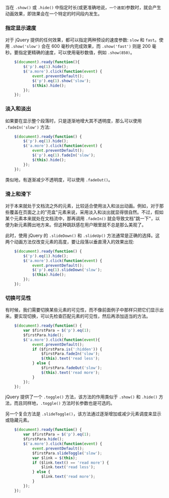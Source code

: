 
当在 `.show()` 或 `.hide()` 中指定时长(或更准确地说，`一个速度`)参数时，就会产生动画效果，即效果会在一个特定的时间段内发生。

### 指定显示速度

对于 jQuery 提供的任何效果，都可以指定两种预设的速度参数: `slow` 和 `fast`。使用 `.show('slow')` 会在 600 毫秒内完成效果，而 `.show('fast')` 则是 200 毫秒。要指定更精确的速度，可以使用毫秒数值，例如 `.show(850)`。

```js
    $(document).ready(function(){
        $('p').eq(1).hide();
        $('a.more').click(function(event) {
            event.preventDefault();
            $('p').eq(1).show('slow');
            $(this).hide();
        });
    });
```

### 淡入和淡出

如果要在显示整个段落时，只是逐渐地增大其不透明度，那么可以使用 `.fadeIn('slow')` 方法:
```js
    $(document).ready(function() {
        $('p').eq(1).hide();
        $('a.more').click(function(event) {
            event.preventDefault();
            $('p').eq(1).fadeIn('slow');
            $(this).hide();
        });
    });
```
类似地，有逐渐减少不透明度，可以使用 `.fadeOut()`。

### 滑上和滑下

对于本来就处于文档流之外的元素，比较适合使用淡入和淡出动画。例如，对于那些覆盖在页面之上的"亮盒"元素来说，采用淡入和淡出就显得很自然。不过，假如某个元素本来就处在文档流中，那再调用 `.fadeIn()` 就会导致文档"跳一下"，以便为新元素腾出地方来。但这种跳跃感在用户眼里就不总是那么美观了。

此时，使用 jQuery 的 `.slideDown()` 和 `.slideUp()` 方法通常是正确的选择。这两个动画方法仅改变元素的高度，要让段落以垂直滑入的效果出现:
```js
    $(document).ready(function() {
        $('p').eq(1).hide();
        $('a.more').click(function(event) {
            event.preventDefault();
            $('p').eq(1).slideDown('slow');
            $(this).hide();
        });
    });
```

### 切换可见性

有时候，我们需要切换某些元素的可见性，而不像前面例子中那样只把它们显示出来。要实现切换，可以先检查匹配元素的可见性，然后再添加适当的方法。
```js
    $(document).ready(function() {
        var $firstPara = $('p').eq(1);
        $firstPara.hide();
        $('a.more').click(function(event){
            event.preventDefault();
            if ($firstPara.is(':hidden')) {
                $firstPara.fadeIn('slow');
                $(this).text('read less');
            } else {
                $firstPara.fadeOut('slow');
                $(this).text('read more');
            }
        });
    });
```

jQuery 提供了一个 `.toggle()` 方法，该方法的作用类似于 `.show()` 和 `.hide()` 方法，而且同样地，`.toggle()` 方法时长参数也是可选的。

另一个复合方法是 `.slideToggle()`，该方法通过逐渐增加或减少元素调度来显示或隐藏元素。

```js
    $(document).ready(function() {
        var $firstPara = $('p').eq(1);
        $firstPara.hide();
        $('a.more').click(function(event) {
            event.preventDefault();
            $firstPara.slideToggle('slow');
            var $link = $(this);
            if ($link.text() == 'read more') {
                $link.text('read less');
            } else {
                $link.text('read more');
            }
        });
    });
```